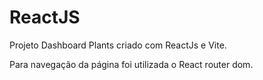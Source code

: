 # ReactJS
Projeto Dashboard Plants criado com ReactJs e Vite.

Para navegação da página foi utilizada o React router dom.

